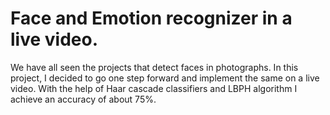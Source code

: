 # Face and Emotion recognizer in a live video.

We have all seen the projects that detect faces in photographs. In this project, I decided to go one step forward and implement the same on a live video. 
With the help of Haar cascade classifiers and LBPH algorithm I achieve an accuracy of about 75%. 

